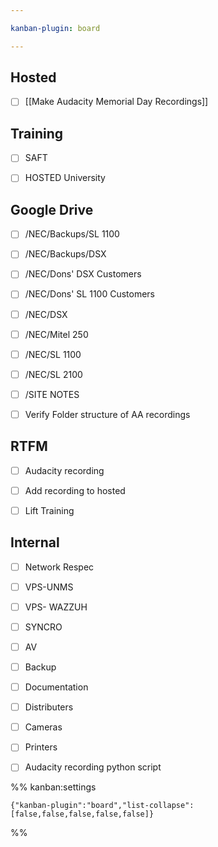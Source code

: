 ```yaml
---

kanban-plugin: board

---
```


## Hosted

- [ ] [[Make Audacity Memorial Day Recordings]]


## Training

- [ ] SAFT
- [ ] HOSTED University


## Google Drive

- [ ] /NEC/Backups/SL 1100
- [ ] /NEC/Backups/DSX
- [ ] /NEC/Dons' DSX Customers
- [ ] /NEC/Dons' SL 1100 Customers
- [ ] /NEC/DSX
- [ ] /NEC/Mitel 250
- [ ] /NEC/SL 1100
- [ ] /NEC/SL 2100
- [ ] /SITE NOTES
- [ ] Verify Folder structure of AA recordings


## RTFM

- [ ] Audacity recording
- [ ] Add recording to hosted
- [ ] Lift Training


## Internal

- [ ] Network Respec
- [ ] VPS-UNMS
- [ ] VPS- WAZZUH
- [ ] SYNCRO
- [ ] AV
- [ ] Backup
- [ ] Documentation
- [ ] Distributers
- [ ] Cameras
- [ ] Printers
- [ ] Audacity recording python script




%% kanban:settings
```
{"kanban-plugin":"board","list-collapse":[false,false,false,false,false]}
```
%%
